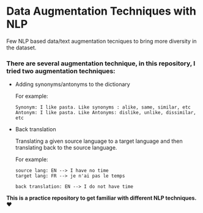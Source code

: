 # Data Augmentation Techniques with NLP  
Few NLP based data/text augmentation tecniques to bring more diversity in the dataset.

### There are several augmentation technique, in this repository, I tried two augmentation techniques:

- Adding synonyms/antonyms to the dictionary

  For example:
  ```
  Synonym: I like pasta. Like synonyms : alike, same, similar, etc
  Antonym: I like pasta. Like Antonyms: dislike, unlike, dissimilar, etc
  ```
- Back translation

   Translating a given source language to a target language and then translating back to the source language.

   For example:
   ```
   source lang: EN --> I have no time
   target lang: FR --> je n'ai pas le temps

   back translation: EN --> I do not have time             
  ```
  
 **This is a practice repository to get familiar with different NLP techniques. ❤️**
